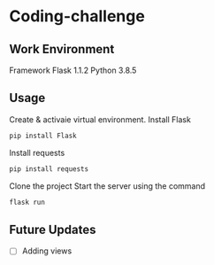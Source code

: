 # Coding-challenge

## Work Environment
Framework Flask 1.1.2
Python 3.8.5

## Usage
Create & activaie virtual environment.
Install Flask
```bash
pip install Flask
```
Install requests
```bash
pip install requests
```
Clone the project
Start the server using the command 
```bash
flask run
```

## Future Updates

- [ ] Adding views

